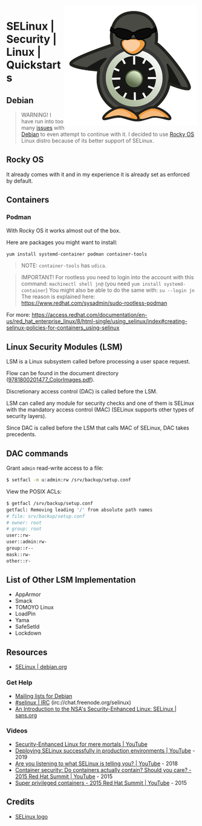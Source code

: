 <img src="../../assets/SELinux_logo.svg" alt="SELinux Logo" style="width: 350px;" align="right">

# SELinux | Security | Linux | Quickstarts

## Debian
> WARNING! I have run into too many [issues](https://serverfault.com/questions/1112610/podman-is-unable-to-start-container-with-selinux-sd-bus-call-permission-error) with [Debian](https://www.debian.org/) to even attempt to continue with it.
> I decided to use [Rocky OS](https://rockylinux.org/) Linux distro because of its better support of SELinux.

## Rocky OS
It already comes with it and in my experience it is already set as enforced by default.

## Containers
### Podman
With Rocky OS it works almost out of the box.

Here are packages you might want to install: 
```bash
yum install systemd-container podman container-tools
```

> NOTE: `container-tools` has `udica`.

> IMPORTANT! For rootless you need to login into the account with this command: `machinectl shell jn@` (you need `yum install systemd-container`)
> You might also be able to do the same with: `su --login jn`
> The reason is explained here: https://www.redhat.com/sysadmin/sudo-rootless-podman

For more: https://access.redhat.com/documentation/en-us/red_hat_enterprise_linux/8/html-single/using_selinux/index#creating-selinux-policies-for-containers_using-selinux

## Linux Security Modules (LSM)
LSM is a Linux subsystem called before processing a user space request.

Flow can be found in the document directory ([9781800201477_ColorImages.pdf](./documents/9781800201477_ColorImages.pdf)).

Discretionary access control (DAC) is called before the LSM.

LSM can called any module for security checks and one of them is SELinux with the mandatory access control (MAC) (SELinux supports other types of security layers).

Since DAC is called before the LSM that calls MAC of SELinux, DAC takes precedents.

## DAC commands
Grant `admin` read-write access to a file: 
```bash
$ setfacl -m u:admin:rw /srv/backup/setup.conf
```

View the POSIX ACLs: 
```bash
$ getfacl /srv/backup/setup.conf
getfacl: Removing leading '/' from absolute path names
# file: srv/backup/setup.conf
# owner: root
# group: root
user::rw-
user::admin:rw-
group::r--
mask::rw-
other::r-
```

## List of Other LSM Implementation
- AppArmor
- Smack
- TOMOYO Linux
- LoadPin
- Yama
- SafeSetId
- Lockdown

## Resources
- [SELinux | debian.org](https://wiki.debian.org/SELinux)
### Get Help
- [Mailing lists for Debian](https://alioth-lists.debian.net/cgi-bin/mailman/listinfo/selinux-devel)
- <a href="irc://chat.freenode.org/selinux">#selinux | IRC</a> (irc://chat.freenode.org/selinux)
- [An Introduction to the NSA's Security-Enhanced Linux: SELinux | sans.org](https://sansorg.egnyte.com/dl/MmS5vwhgsU)
### Videos
- [Security-Enhanced Linux for mere mortals | YouTube](https://www.youtube.com/watch?v=_WOKRaM-HI4)
- [Deploying SELinux successfully in production environments | YouTube](https://www.youtube.com/watch?v=nv3b6eZskeA) - 2019
- [Are you listening to what SELinux is telling you? | YouTube](https://www.youtube.com/watch?v=Wv9kwlabdlo) - 2018
- [Container security: Do containers actually contain? Should you care? - 2015 Red Hat Summit | YouTube](https://www.youtube.com/watch?v=a9lE9Urr6AQ) - 2015
- [Super privileged containers - 2015 Red Hat Summit | YouTube](https://www.youtube.com/watch?v=dM2Fc53Dtd4) - 2015

## Credits
- [SELinux logo](https://en.wikipedia.org/wiki/Security-Enhanced_Linux#/media/File:SELinux_logo.svg)
